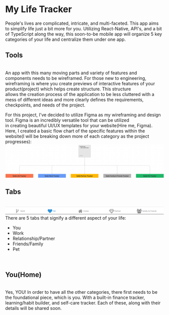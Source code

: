 # My Life Tracker <br>

People's lives are complicated, intricate, and multi-faceted. This app aims to simplify life just a bit more for you.
Utilizing React-Native, API's, and a bit of TypeScript along the way, this soon-to-be mobile app will organize 5 key categories of your
life and centralize them under one app. <br>

<h2>Tools</h2><br>
An app with this many moving parts and variety of features and components needs to be wireframed. For those new to engineering,<br>
wireframing is where you create previews of interactive features of your product(project) which helps create structure. This structure <br>
allows the creation process of the application to be less cluttered with a mess of different ideas and more clearly defines the requirements, <br>
checkpoints, and needs of the project. <br>

For this project, I've decided to utilize Figma as my wireframing and design tool. Figma is an incredibly versatile tool that can be utilized <br> 
in creating beautiful UI/UX templates for your website(Hire me, Figma). <br> 
Here, I created a basic flow chart of the specific features within the website(I will be breaking down more of each category as the project progresses):<br>
<img src="github_images/FigmaWireFrame.png">

<h2>Tabs</h2> <br>
<img src="github_images/BottomNavBar.png">
There are 5 tabs that signify a different aspect of your life:
<ul> 
  <li>You</li>
  <li>Work</li>
  <li>Relationship/Partner</li>
  <li>Friends/Family</li>
  <li>Pet</li>
</ul> <br>

<h2>You(Home)</h2><br>
Yes, YOU! In order to have all the other categories, there first needs to be the foundational piece, which is you. With a built-in finance tracker, learning/habit builder, and self-care tracker. Each of these, along with their details will be shared soon.
